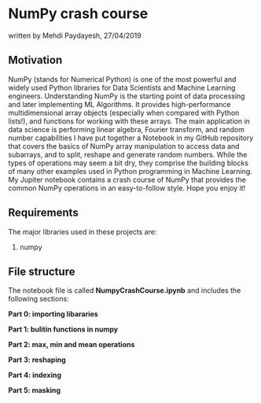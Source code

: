 # NumPy crash course

written by Mehdi Paydayesh, 27/04/2019


## Motivation

NumPy (stands for Numerical Python) is one of the most powerful and widely used Python libraries for Data Scientists and Machine Learning engineers. Understanding NumPy is the starting point of data processing and later implementing ML Algorithms. It provides high-performance multidimensional array objects (especially when compared with Python lists!), and functions for working with these arrays. The main application in data science is performing linear algebra, Fourier transform, and random number capabilities
I have put together a Notebook in my GitHub repository that covers the basics of NumPy array manipulation to access data and subarrays, and to split, reshape and generate random numbers. While the types of operations may seem a bit dry, they comprise the building blocks of many other examples used in Python programming in Machine Learning. 
My Jupiter notebook contains a crash course of NumPy that provides the common NumPy operations in an easy-to-follow style. Hope you enjoy it!

## Requirements

The major libraries used in these projects are:
1. numpy


## File structure

The notebook file is called **NumpyCrashCourse.ipynb** and includes the following sections:

**Part 0: importing libararies**

**Part 1: bulitin functions in numpy**

**Part 2: max, min and mean operations**

**Part 3: reshaping**

**Part 4: indexing**

**Part 5: masking**
